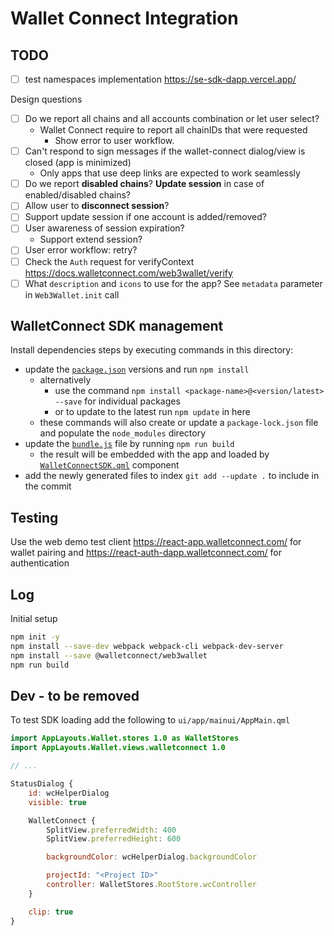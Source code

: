 # Wallet Connect Integration

## TODO

- [ ] test namespaces implementation https://se-sdk-dapp.vercel.app/

Design questions

- [ ] Do we report all chains and all accounts combination or let user select?
  - Wallet Connect require to report all chainIDs that were requested
    - Show error to user workflow.
- [ ] Can't respond to sign messages if the wallet-connect dialog/view is closed (app is minimized)
  - Only apps that use deep links are expected to work seamlessly
- [ ] Do we report **disabled chains**? **Update session** in case of enabled/disabled chains?
- [ ] Allow user to **disconnect session**?
- [ ] Support update session if one account is added/removed?
- [ ] User awareness of session expiration?
  - Support extend session?
- [ ] User error workflow: retry?
- [ ] Check the `Auth` request for verifyContext <https://docs.walletconnect.com/web3wallet/verify>
- [ ] What `description` and `icons` to use for the app? See `metadata` parameter in `Web3Wallet.init` call

## WalletConnect SDK management

Install dependencies steps by executing commands in this directory:

- update the [`package.json`](./package.json) versions and run `npm install`
  - alternatively
    - use the command `npm install <package-name>@<version/latest> --save` for individual packages
    - or to update to the latest run `npm update` in here
  - these commands will also create or update a `package-lock.json` file and populate the `node_modules` directory
- update the [`bundle.js`](./dist/main.js) file by running `npm run build`
  - the result will be embedded with the app and loaded by [`WalletConnectSDK.qml`](../WalletConnectSDK.qml) component
- add the newly generated files to index `git add --update .` to include in the commit

## Testing

Use the web demo test client https://react-app.walletconnect.com/ for wallet pairing and https://react-auth-dapp.walletconnect.com/ for authentication


## Log

Initial setup

```sh
npm init -y
npm install --save-dev webpack webpack-cli webpack-dev-server
npm install --save @walletconnect/web3wallet
npm run build
```

## Dev - to be removed

To test SDK loading add the following to `ui/app/mainui/AppMain.qml`

```qml
import AppLayouts.Wallet.stores 1.0 as WalletStores
import AppLayouts.Wallet.views.walletconnect 1.0

// ...

StatusDialog {
    id: wcHelperDialog
    visible: true

    WalletConnect {
        SplitView.preferredWidth: 400
        SplitView.preferredHeight: 600

        backgroundColor: wcHelperDialog.backgroundColor

        projectId: "<Project ID>"
        controller: WalletStores.RootStore.wcController
    }

    clip: true
}
```
